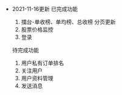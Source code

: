 * 2021-11-16更新
  已完成功能
    1. 擂台-单收榜、单均榜、总收榜 分页更新
    2. 股票价格监控
    3. 登录
  
  待完成功能
    1. 用户私有订单排名
    2. 关注用户
    3. 用户资料管理
    4. 发送消息
